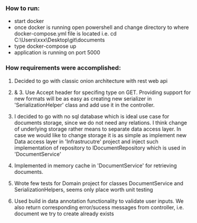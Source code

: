 ### How to run:
- start docker
- once docker is running open powershell and change directory to where docker-compose.yml file is located i.e. cd C:\Users\xxx\Desktop\git\documents
- type docker-compose up
- application is running on port 5000

### How requirements were accomplished:
1. Decided to go with classic onion architecture with rest web api

2. & 3. Use Accept header for specifing type on GET. Providing support for new formats will be as easy as creating new serializer in 'SerializationHelper' class and add use it in the controller.

4. I decided to go with no sql database which is ideal use case for documents storage, since we do not need any relations. I think change of underlying storage rather means to separate data access layer. In case we would like to change storage it is as simple as implement new Data access layer in 'Infrastrucutre' project and inject such implementation of repository to IDocumentRepository which is used in 'DocumentService'

5. Implemented in memory cache in 'DocumentService' for retrieving documents.

6. Wrote few tests for Domain project for classes DocumentService and SerializationHelpers, seems only place worth unit testing

7. Used build in data annotation functionality to validate user inputs. We also return corresponding error/sucess messages from controller, i.e. document we try to create already exists
